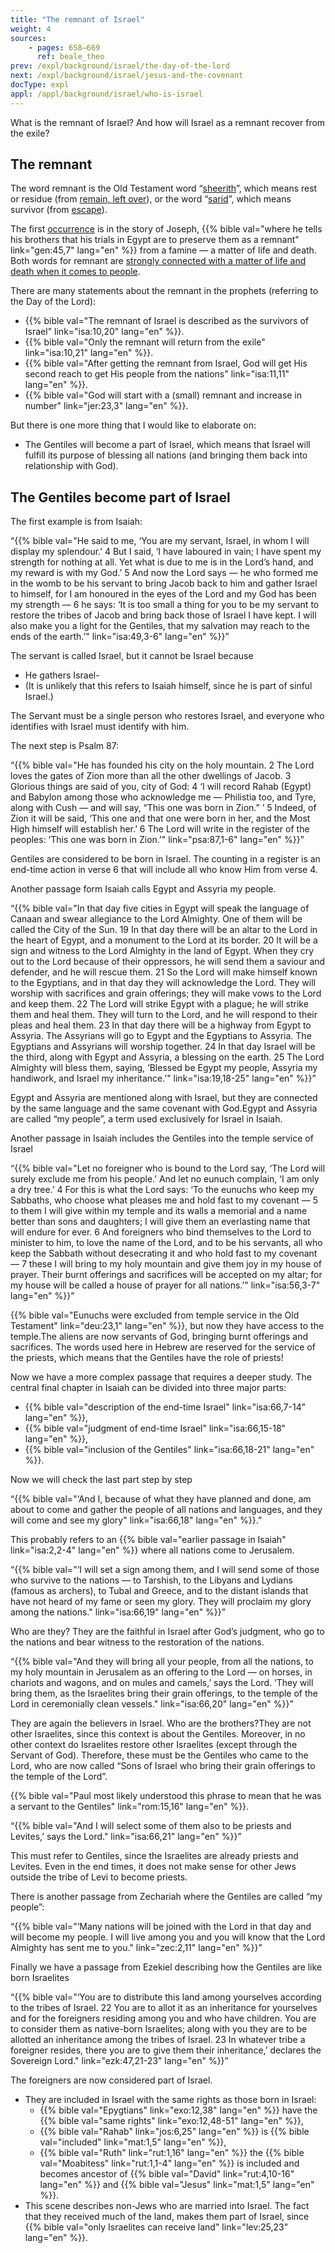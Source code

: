 ```yaml
---
title: "The remnant of Israel"
weight: 4
sources:
    - pages: 658–669
      ref: beale_theo
prev: /expl/background/israel/the-day-of-the-lord
next: /expl/background/israel/jesus-and-the-covenant
docType: expl
appl: /appl/background/israel/who-is-israel
---
```


What is the remnant of Israel? And how will Israel as a remnant recover from the exile?

## The remnant

<a name="6205"></a>
The word remnant is the Old Testament word “[sheerith](https://biblehub.com/hebrew/7611.htm)”, which means rest or residue (from [remain, left over](https://biblehub.com/hebrew/7604.htm)), or the word “[sarid](https://biblehub.com/hebrew/8300.htm)”, which means survivor (from [escape](https://biblehub.com/hebrew/8277.htm)).

The first [occurrence](https://biblehub.com/hebrew/8300.htm) is in the story of Joseph, {{% bible val="where he tells his brothers that his trials in Egypt are to preserve them as a remnant" link="gen:45,7" lang="en" %}} from a famine — a matter of life and death. Both words for remnant are [strongly connected with a matter of life and death when it comes to people](https://www.bibleserver.com/search/NIV/remnant).

There are many statements about the remnant in the prophets (referring to the Day of the Lord):

- {{% bible val="The remnant of Israel is described as the survivors of Israel" link="isa:10,20" lang="en" %}}.
- {{% bible val="Only the remnant will return from the exile" link="isa:10,21" lang="en" %}}.
- {{% bible val="After getting the remnant from Israel, God will get His second reach to get His people from the nations" link="isa:11,11" lang="en" %}}.
- {{% bible val="God will start with a (small) remnant and increase in number" link="jer:23,3" lang="en" %}}.

But there is one more thing that I would like to elaborate on:

- The Gentiles will become a part of Israel, which means that Israel will fulfill its purpose of blessing all nations (and bringing them back into relationship with God).

## The Gentiles become part of Israel

<a name="0f15"></a>
The first example is from Isaiah:

“{{% bible val="He said to me, ‘You are my servant, Israel, in whom I will display my splendour.’ 4 But I said, ‘I have laboured in vain; I have spent my strength for nothing at all. Yet what is due to me is in the Lord’s hand, and my reward is with my God.’ 5 And now the Lord says — he who formed me in the womb to be his servant to bring Jacob back to him and gather Israel to himself, for I am honoured in the eyes of the Lord and my God has been my strength — 6 he says: ‘It is too small a thing for you to be my servant to restore the tribes of Jacob and bring back those of Israel I have kept. I will also make you a light for the Gentiles, that my salvation may reach to the ends of the earth.’" link="isa:49,3-6" lang="en" %}}”

The servant is called Israel, but it cannot be Israel because

- He gathers Israel-
- (It is unlikely that this refers to Isaiah himself, since he is part of sinful Israel.)

The Servant must be a single person who restores Israel, and everyone who identifies with Israel must identify with him.

The next step is Psalm 87:

“{{% bible val="He has founded his city on the holy mountain. 2 The Lord loves the gates of Zion more than all the other dwellings of Jacob. 3 Glorious things are said of you, city of God: 4 ‘I will record Rahab (Egypt) and Babylon among those who acknowledge me — Philistia too, and Tyre, along with Cush — and will say, “This one was born in Zion.” ’ 5 Indeed, of Zion it will be said, ‘This one and that one were born in her, and the Most High himself will establish her.’ 6 The Lord will write in the register of the peoples: ‘This one was born in Zion.’" link="psa:87,1-6" lang="en" %}}”

Gentiles are considered to be born in Israel. The counting in a register is an end-time action in verse 6 that will include all who know Him from verse 4.

Another passage form Isaiah calls Egypt and Assyria my people.

“{{% bible val="In that day five cities in Egypt will speak the language of Canaan and swear allegiance to the Lord Almighty. One of them will be called the City of the Sun. 19 In that day there will be an altar to the Lord in the heart of Egypt, and a monument to the Lord at its border. 20 It will be a sign and witness to the Lord Almighty in the land of Egypt. When they cry out to the Lord because of their oppressors, he will send them a saviour and defender, and he will rescue them. 21 So the Lord will make himself known to the Egyptians, and in that day they will acknowledge the Lord. They will worship with sacrifices and grain offerings; they will make vows to the Lord and keep them. 22 The Lord will strike Egypt with a plague; he will strike them and heal them. They will turn to the Lord, and he will respond to their pleas and heal them. 23 In that day there will be a highway from Egypt to Assyria. The Assyrians will go to Egypt and the Egyptians to Assyria. The Egyptians and Assyrians will worship together. 24 In that day Israel will be the third, along with Egypt and Assyria, a blessing on the earth. 25 The Lord Almighty will bless them, saying, ‘Blessed be Egypt my people, Assyria my handiwork, and Israel my inheritance.’" link="isa:19,18-25" lang="en" %}}”

Egypt and Assyria are mentioned along with Israel, but they are connected by the same language and the same covenant with God.Egypt and Assyria are called “my people”, a term used exclusively for Israel in Isaiah.

Another passage in Isaiah includes the Gentiles into the temple service of Israel

“{{% bible val="Let no foreigner who is bound to the Lord say, ‘The Lord will surely exclude me from his people.’ And let no eunuch complain, ‘I am only a dry tree.’ 4 For this is what the Lord says: ‘To the eunuchs who keep my Sabbaths, who choose what pleases me and hold fast to my covenant — 5 to them I will give within my temple and its walls a memorial and a name better than sons and daughters; I will give them an everlasting name that will endure for ever. 6 And foreigners who bind themselves to the Lord to minister to him, to love the name of the Lord, and to be his servants, all who keep the Sabbath without desecrating it and who hold fast to my covenant — 7 these I will bring to my holy mountain and give them joy in my house of prayer. Their burnt offerings and sacrifices will be accepted on my altar; for my house will be called a house of prayer for all nations.’" link="isa:56,3-7" lang="en" %}}”

{{% bible val="Eunuchs were excluded from temple service in the Old Testament" link="deu:23,1" lang="en" %}}, but now they have access to the temple.The aliens are now servants of God, bringing burnt offerings and sacrifices. The words used here in Hebrew are reserved for the service of the priests, which means that the Gentiles have the role of priests!

Now we have a more complex passage that requires a deeper study. The central final chapter in Isaiah can be divided into three major parts:
- {{% bible val="description of the end-time Israel" link="isa:66,7-14" lang="en" %}},
- {{% bible val="judgment of end-time Israel" link="isa:66,15-18" lang="en" %}},
- {{% bible val="inclusion of the Gentiles" link="isa:66,18-21" lang="en" %}}.

Now we will check the last part step by step

“{{% bible val="‘And I, because of what they have planned and done, am about to come and gather the people of all nations and languages, and they will come and see my glory" link="isa:66,18" lang="en" %}}.”

This probably refers to an {{% bible val="earlier passage in Isaiah" link="isa:2,2-4" lang="en" %}} where all nations come to Jerusalem.

“{{% bible val="‘I will set a sign among them, and I will send some of those who survive to the nations — to Tarshish, to the Libyans and Lydians (famous as archers), to Tubal and Greece, and to the distant islands that have not heard of my fame or seen my glory. They will proclaim my glory among the nations." link="isa:66,19" lang="en" %}}”

Who are they? They are the faithful in Israel after God’s judgment, who go to the nations and bear witness to the restoration of the nations.

“{{% bible val="And they will bring all your people, from all the nations, to my holy mountain in Jerusalem as an offering to the Lord — on horses, in chariots and wagons, and on mules and camels,’ says the Lord. ‘They will bring them, as the Israelites bring their grain offerings, to the temple of the Lord in ceremonially clean vessels." link="isa:66,20" lang="en" %}}”

They are again the believers in Israel. Who are the brothers?They are not other Israelites, since this context is about the Gentiles. Moreover, in no other context do Israelites restore other Israelites (except through the Servant of God). Therefore, these must be the Gentiles who came to the Lord, who are now called “Sons of Israel who bring their grain offerings to the temple of the Lord”.

{{% bible val="Paul most likely understood this phrase to mean that he was a servant to the Gentiles" link="rom:15,16" lang="en" %}}.

“{{% bible val="And I will select some of them also to be priests and Levites,’ says the Lord." link="isa:66,21" lang="en" %}}”

This must refer to Gentiles, since the Israelites are already priests and Levites. Even in the end times, it does not make sense for other Jews outside the tribe of Levi to become priests.

There is another passage from Zechariah where the Gentiles are called “my people”:

“{{% bible val="‘Many nations will be joined with the Lord in that day and will become my people. I will live among you and you will know that the Lord Almighty has sent me to you." link="zec:2,11" lang="en" %}}”

Finally we have a passage from Ezekiel describing how the Gentiles are like born Israelites

“{{% bible val="‘You are to distribute this land among yourselves according to the tribes of Israel. 22 You are to allot it as an inheritance for yourselves and for the foreigners residing among you and who have children. You are to consider them as native-born Israelites; along with you they are to be allotted an inheritance among the tribes of Israel. 23 In whatever tribe a foreigner resides, there you are to give them their inheritance,’ declares the Sovereign Lord." link="ezk:47,21-23" lang="en" %}}”

The foreigners are now considered part of Israel.
- They are included in Israel with the same rights as those born in Israel:
    - {{% bible val="Epygtians" link="exo:12,38" lang="en" %}} have the {{% bible val="same rights" link="exo:12,48-51" lang="en" %}},
    - {{% bible val="Rahab" link="jos:6,25" lang="en" %}} is {{% bible val="included" link="mat:1,5" lang="en" %}},
    - {{% bible val="Ruth" link="rut:1,16" lang="en" %}} the {{% bible val="Moabitess" link="rut:1,1-4" lang="en" %}} is included and becomes ancestor of {{% bible val="David" link="rut:4,10-16" lang="en" %}} and {{% bible val="Jesus" link="mat:1,5" lang="en" %}}.
- This scene describes non-Jews who are married into Israel. The fact that they received much of the land, makes them part of Israel, since {{% bible val="only Israelites can receive land" link="lev:25,23" lang="en" %}}.

